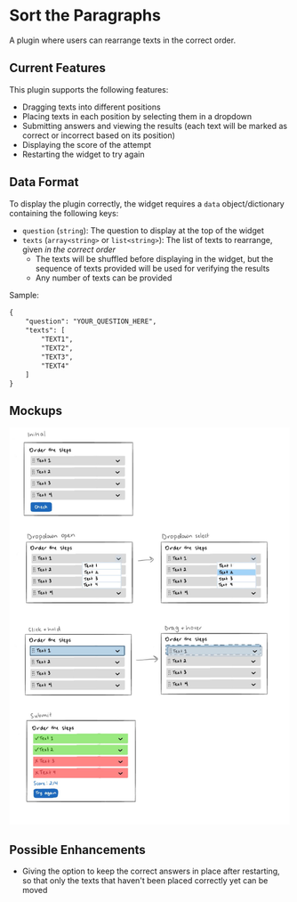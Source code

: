 # Sort the Paragraphs

A plugin where users can rearrange texts in the correct order.

## Current Features

This plugin supports the following features:

- Dragging texts into different positions
- Placing texts in each position by selecting them in a dropdown
- Submitting answers and viewing the results (each text will be marked as correct or incorrect based on its position)
- Displaying the score of the attempt
- Restarting the widget to try again

## Data Format

To display the plugin correctly, the widget requires a `data` object/dictionary containing the following keys:

- `question` (`string`): The question to display at the top of the widget
- `texts` (`array<string>` or `list<string>`): The list of texts to rearrange, given _in the correct order_
    - The texts will be shuffled before displaying in the widget, but the sequence of texts provided will be used for verifying the results
    - Any number of texts can be provided

Sample:
```
{
    "question": "YOUR_QUESTION_HERE",
    "texts": [
        "TEXT1",
        "TEXT2",
        "TEXT3",
        "TEXT4"
    ]
}
```

## Mockups

![mockups](sort_the_paragraphs_design.jpg)

## Possible Enhancements

- Giving the option to keep the correct answers in place after restarting, so that only the texts that haven't been placed correctly yet can be moved




